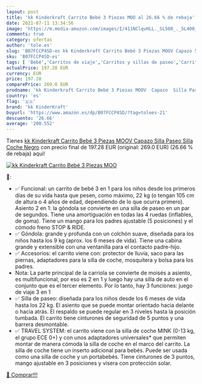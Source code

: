 ```yaml
---
layout: post
title: 'kk Kinderkraft Carrito Bebé 3 Piezas MOO al 26.66 % de rebaja'
date: 2021-07-11 13:34:56
image: 'https://m.media-amazon.com/images/I/411NClqvHLL._SL500_._SL400_.jpg'
comments: true
category: ofertas
author: 'tole.es'
slug: 'B07FCCP4SD-es kk Kinderkraft Carrito Bebé 3 Piezas MOOV Capazo Silla...'
sku: 'B07FCCP4SD-es'
tags: [ 'Bebé','Carritos de viaje','Carritos y sillas de paseo','Carritos, sillas de paseo y accesorios','bebé','kk kinderkraft', ]
actualPrice: 197.28 EUR
currency: EUR
price: 197.28
comparePrice: 269.0 EUR
prodname: 'kk Kinderkraft Carrito Bebé 3 Piezas MOOV  Capazo  Silla Paseo  Silla Coche  Negro'
country: 'es'
flag: '🇪🇸'
brand: 'kk KinderKraft'
buyurl: 'https://www.amazon.es/dp/B07FCCP4SD/?tag=tolees-21'
descuento: '26.66'
average: '200.552'
---
```


Tienes [kk Kinderkraft Carrito Bebé 3 Piezas MOOV  Capazo  Silla Paseo  Silla Coche  Negro](https://www.amazon.es/dp/B07FCCP4SD/?tag=tolees-21) con precio final de  197.28 EUR (original: 269.0 EUR) (26.66 %  de rebaja) aqui!

[![kk Kinderkraft Carrito Bebé 3 Piezas MOO](https://m.media-amazon.com/images/I/411NClqvHLL._SL500_._SL400_.jpg)](https://www.amazon.es/dp/B07FCCP4SD/?tag=tolees-21)

🔎:

- ✅ Funcional: un carrito de bebé 3 en 1 para los niños desde los primeros días de su vida hasta que pesen, como máximo, 22 kg (o tengan 105 cm de altura o 4 años de edad, dependiendo de lo que ocurra primero). Asiento 2 en 1: la góndola se convierte en una silla de paseo en un par de segundos. Tiene una amortiguación en todas las 4 ruedas (inflables, de goma). Tiene un mango para los padres ajustable (5 posiciones) y el cómodo freno STOP & RIDE.
- ✅ Góndola: grande y profunda con un colchón suave, diseñada para los niños hasta los 9 kg (aprox. los 6 meses de vida). Tiene una cabina grande y extensible con una ventanilla para el contacto padre-hijo.
- ✅ Accesorios: el carrito viene con: protector de lluvia, saco para las piernas, adaptadores para la silla de coche, mosquitera y bolsa para los padres.
- Nota: La parte principal de la carriola se convierte de moisés a asiento, es multifuncional, por eso es 2 en 1 y luego hay una silla de auto en el conjunto que es el tercer elemento. Por lo tanto, hay 3 funciones: juego de viaje 3 en 1
- ✅ Silla de paseo: diseñada para los niños desde los 6 meses de vida hasta los 22 kg. El asiento que se puede montar orientado hacia delante o hacia atrás. El respaldo se puede regular en 3 niveles hasta la posición tumbada. El carrito tiene cinturones de seguridad de 5 puntos y una barrera desmontable.
- ✅ TRAVEL SYSTEM: el carrito viene con la silla de coche MINK (0-13 kg, el grupo ECE 0+) y con unos adaptadores universales* que permiten montar de manera cómoda la silla de coche en el marco del carrito. La silla de coche tiene un inserto adicional para bebés. Puede ser usada como una silla de coche y un portabebés. Tiene cinturones de 3 puntos, mango ajustable en 3 posiciones y visera con protección solar.

[🛒 Comprar!!!](https://www.amazon.es/dp/B07FCCP4SD/?tag=tolees-21)
